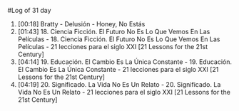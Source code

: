 #Log of 31 day

1. [00:18] Bratty - Delusión - Honey, No Estás
1. [01:43] 18. Ciencia Ficción. El Futuro No Es Lo Que Vemos En Las Películas - 18. Ciencia Ficción. El Futuro No Es Lo Que Vemos En Las Películas - 21 lecciones para el siglo XXI [21 Lessons for the 21st Century]
1. [04:14] 19. Educación. El Cambio Es La Única Constante - 19. Educación. El Cambio Es La Única Constante - 21 lecciones para el siglo XXI [21 Lessons for the 21st Century]
1. [04:19] 20. Significado. La Vida No Es Un Relato - 20. Significado. La Vida No Es Un Relato - 21 lecciones para el siglo XXI [21 Lessons for the 21st Century]
